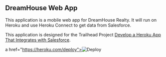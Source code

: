 DreamHouse Web App
------------------

This application is a mobile web app for DreamHouse Realty. It will run on Heroku and use Heroku Connect to get data from Salesforce.

This application is designed for the Trailhead Project [Develop a Heroku App That Integrates with Salesforce](https://trailhead.salesforce.com/content/learn/projects/develop-heroku-applications).
<p>

<!-- a href="https://heroku.com/deploy">
  <img src="https://www.herokucdn.com/deploy/button.svg" alt="Deploy">
</a -->

a href="https://heroku.com/deploy"><img src="https://www.herokucdn.com/deploy/button.svg" alt="Deploy">
